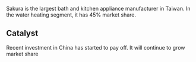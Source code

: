 Sakura is the largest bath and kitchen appliance manufacturer in Taiwan. In the water heating segment, it has 45% market share. 

## Catalyst
Recent investment in China has started to pay off. It will continue to grow market share
